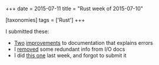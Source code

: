 +++
date = 2015-07-11
title = "Rust week of 2015-07-10"

[taxonomies]
tags = ['Rust']
+++

I submitted these:

-   [Two][] [improvements] to documentation that explains errors
-   I [removed] some redundant info from I/O docs
-   I did [this one] last week, and forgot to submit it

  [Two]: https://github.com/rust-lang/rust/pull/26973
  [improvements]: https://github.com/rust-lang/rust/pull/26976
  [removed]: https://github.com/rust-lang/rust/pull/26979
  [this one]: https://github.com/rust-lang/rust/pull/26974
